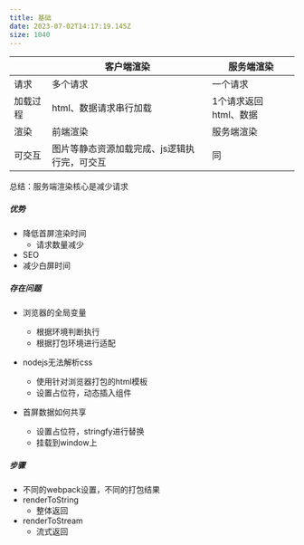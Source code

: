 ```yaml
---
title: 基础
date: 2023-07-02T14:17:19.145Z
size: 1040
---
```

|          | 客户端渲染             | 服务端渲染            |
| -------- | ---------------------- | --------------------- |
| 请求     | 多个请求               | 一个请求              |
| 加载过程 | html、数据请求串行加载 | 1个请求返回html、数据 |
| 渲染     | 前端渲染               | 服务端渲染            |
| 可交互   | 图片等静态资源加载完成、js逻辑执行完，可交互 |同|

总结：服务端渲染核心是减少请求



##### 优势

- 降低首屏渲染时间
  - 请求数量减少
- SEO
- 减少白屏时间

##### 存在问题

- 浏览器的全局变量
  - 根据环境判断执行
  - 根据打包环境进行适配
  
- nodejs无法解析css
  - 使用针对浏览器打包的html模板
  - 设置占位符，动态插入组件
- 首屏数据如何共享
  - 设置占位符，stringfy进行替换
  - 挂载到window上

##### 步骤

- 不同的webpack设置，不同的打包结果
- renderToString
  - 整体返回
- renderToStream
  - 流式返回
